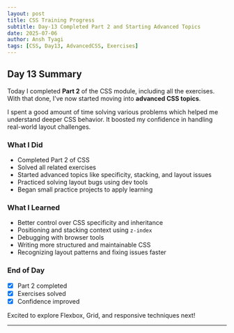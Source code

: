 ```yaml
---
layout: post
title: CSS Training Progress
subtitle: Day-13 Completed Part 2 and Starting Advanced Topics
date: 2025-07-06
author: Ansh Tyagi
tags: [CSS, Day13, AdvancedCSS, Exercises]
---
```


## Day 13 Summary

Today I completed **Part 2** of the CSS module, including all the exercises. With that done, I’ve now started moving into **advanced CSS topics**.

I spent a good amount of time solving various problems which helped me understand deeper CSS behavior. It boosted my confidence in handling real-world layout challenges.

### What I Did

- Completed Part 2 of CSS
- Solved all related exercises
- Started advanced topics like specificity, stacking, and layout issues
- Practiced solving layout bugs using dev tools
- Began small practice projects to apply learning

### What I Learned

- Better control over CSS specificity and inheritance
- Positioning and stacking context using `z-index`
- Debugging with browser tools
- Writing more structured and maintainable CSS
- Recognizing layout patterns and fixing issues faster

### End of Day

- [x] Part 2 completed
- [x] Exercises solved
- [x] Confidence improved

Excited to explore Flexbox, Grid, and responsive techniques next!

---
